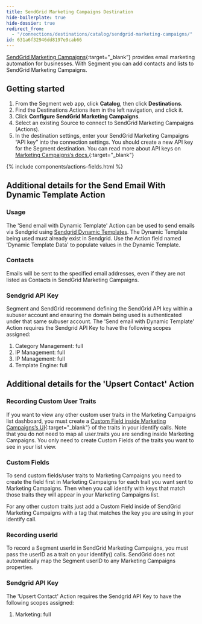 ```yaml
---
title: SendGrid Marketing Campaigns Destination
hide-boilerplate: true
hide-dossier: true
redirect_from:
  - "/connections/destinations/catalog/sendgrid-marketing-campaigns/"
id: 631a6f32946dd8197e9cab66
---
```



[SendGrid Marketing Campaigns](https://sendgrid.com/solutions/email-marketing/){:target="_blank”} provides email marketing automation for businesses. With Segment you can add contacts and lists to SendGrid Marketing Campaigns.

## Getting started

1. From the Segment web app, click **Catalog**, then click **Destinations**.
2. Find the Destinations Actions item in the left navigation, and click it.
3. Click **Configure SendGrid Marketing Campaigns**.
4. Select an existing Source to connect to SendGrid Marketing Campaigns (Actions).
5. In the destination settings, enter your SendGrid Marketing Campaigns “API key” into the connection settings. You should create a new API key for the Segment destination. You can read more about API keys on [Marketing Campaigns’s docs.](https://docs.sendgrid.com/ui/account-and-settings/api-keys){:target="_blank"}


{% include components/actions-fields.html %}

## Additional details for the Send Email With Dynamic Template Action 

### Usage
The 'Send email with Dynamic Template' Action can be used to send emails via Sendgrid using [Sendgrid Dynamic Templates](https://www.twilio.com/docs/sendgrid/ui/sending-email/how-to-send-an-email-with-dynamic-templates). The Dynamic Template being used must already exist in Sendgrid. Use the Action field named 'Dynamic Template Data' to populate values in the Dynamic Template. 

### Contacts
Emails will be sent to the specified email addresses, even if they are not listed as Contacts in SendGrid Marketing Campaigns.

### Sendgrid API Key
Segment and SendGrid recommend defining the SendGrid API key within a subuser account and ensuring the domain being used is authenticated under that same subuser account. The 'Send email with Dynamic Template' Action requires the Sendgrid API Key to have the following scopes assigned:   
1. Category Management: full
2. IP Management: full
3. IP Management: full
4. Template Engine: full

## Additional details for the 'Upsert Contact' Action 

### Recording Custom User Traits
If you want to view any other custom user traits in the Marketing Campaigns list dashboard, you must create a [Custom Field inside Marketing Campaigns’s UI](https://docs.sendgrid.com/ui/managing-contacts/custom-fields#creating-custom-fields){:target="_blank"} of the traits in your identify calls. Note that you do not need to map all user.traits you are sending inside Marketing Campaigns. You only need to create Custom Fields of the traits you want to see in your list view.

### Custom Fields
To send custom fields/user traits to Marketing Campaigns you need to create the field first in Marketing Campaigns for each trait you want sent to Marketing Campaigns. Then when you call identify with keys that match those traits they will appear in your Marketing Campaigns list.

For any other custom traits just add a Custom Field inside of SendGrid Marketing Campaigns with a tag that matches the key you are using in your identify call.

### Recording userId
To record a Segment userId in SendGrid Marketing Campaigns, you must pass the userID as a trait on your identify() calls. SendGrid does not automatically map the Segment userID to any Marketing Campaigns properties.

### Sendgrid API Key
The 'Upsert Contact' Action requires the Sendgrid API Key to have the following scopes assigned:
1. Marketing: full
